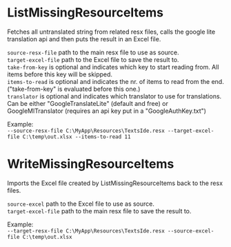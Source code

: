# ListMissingResourceItems
Fetches all untranslated string from related resx files, calls the google lite translation api and then puts the result in an Excel file.  

`source-resx-file` path to the main resx file to use as source.  
`target-excel-file` path to the Excel file to save the result to.  
`take-from-key` is optional and indicates which key to start reading from. All items before this key will be skipped.  
`items-to-read` is optional and indicates the nr. of items to read from the end. ("take-from-key" is evaluated before this one.)  
`translator` is optional and indicates which translator to use for translations. Can be either "GoogleTranslateLite" (default and free) or GoogleMlTranslator (requires an api key put in a "GoogleAuthKey.txt")  

Example:  
`--source-resx-file C:\MyApp\Resources\TextsIde.resx --target-excel-file C:\temp\out.xlsx --items-to-read 11`

# WriteMissingResourceItems
Imports the Excel file created by ListMissingResourceItems back to the resx files.  

`source-excel` path to the Excel file to use as source.  
`target-excel-file` path to the main resx file to save the result to.  

Example:  
`--target-resx-file C:\MyApp\Resources\TextsIde.resx --source-excel-file C:\temp\out.xlsx`
